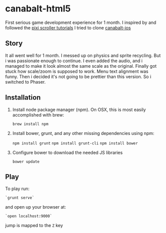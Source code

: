 canabalt-html5
==============
First serious game development experience for 1 month.
I inspired by and followed the [pixi scroller tutorials](http://www.yeahbutisitflash.com/?p=5226)
I tried to clone [canabalt-ios](https://github.com/ericjohnson/canabalt-ios)

## Story

It all went well for 1 month. I messed up on physics and sprite recycling. But i was passionate enough to continue.
I even added the audio, and i managed to make it look almost the same scale as the original.
Finally got stuck how scale/zoom is supposed to work. Menu text alignment was funny.
Then i decided it's not going to be prettier than this version. So i switched to Phaser.

## Installation
1. Install node package manager (npm). On OSX, this is most easily accomplished with brew:

    `brew install npm`

2. Install bower, grunt, and any other missing dependencies using npm:

    `npm install grunt`
    `npm install grunt-cli`
    `npm install bower`

3. Configure bower to download the needed JS libraries

    `bower update`

## Play
To play run:

    `grunt serve`

and open up your browser at:

    `open localhost:9000`

jump is mapped to the `Z` key
